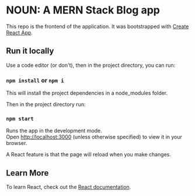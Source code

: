# NOUN: A MERN Stack Blog app

This repo is the frontend of the application. It was bootstrapped with [Create React App](https://github.com/facebook/create-react-app).

## Run it locally

Use a code editor (or don't), then in the project directory, you can run:

### `npm install` or `npm i`

This will install the project dependencies in a node_modules folder.

Then in the project directory run:

### `npm start`

Runs the app in the development mode.\
Open [http://localhost:3000](http://localhost:3000) (unless otherwise specified) to view it in your browser.

A React feature is that the page will reload when you make changes.

## Learn More

To learn React, check out the [React documentation](https://reactjs.org/).
